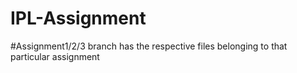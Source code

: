 # IPL-Assignment
#Assignment1/2/3 branch has the respective files belonging to that particular assignment
